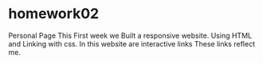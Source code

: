 # homework02
Personal Page
This First week we Built a responsive website.
Using HTML and Linking with css.
In this website are interactive links 
These links reflect me.
